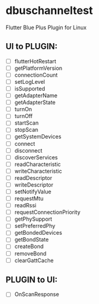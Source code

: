 # dbuschanneltest
Flutter Blue Plus Plugin for Linux

## UI to PLUGIN:
- [ ] flutterHotRestart
- [ ] getPlatformVersion
- [ ] connectionCount
- [ ] setLogLevel
- [ ] isSupported
- [ ] getAdapterName
- [ ] getAdapterState
- [ ] turnOn
- [ ] turnOff
- [ ] startScan
- [ ] stopScan
- [ ] getSystemDevices
- [ ] connect
- [ ] disconnect
- [ ] discoverServices
- [ ] readCharacteristic
- [ ] writeCharacteristic
- [ ] readDescriptor
- [ ] writeDescriptor
- [ ] setNotifyValue
- [ ] requestMtu
- [ ] readRssi
- [ ] requestConnectionPriority
- [ ] getPhySupport
- [ ] setPreferredPhy
- [ ] getBondedDevices
- [ ] getBondState
- [ ] createBond
- [ ] removeBond
- [ ] clearGattCache

## PLUGIN to UI:
- [ ] OnScanResponse